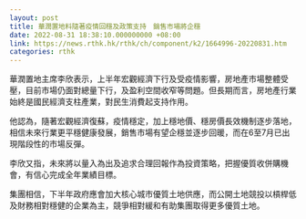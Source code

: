 ```yaml
---
layout: post
title: 華潤置地料隨著疫情回穩及政策支持　銷售市場將企穩
date: 2022-08-31 18:38:10.000000000 +08:00
link: https://news.rthk.hk/rthk/ch/component/k2/1664996-20220831.htm
categories: rthk
---
```


華潤置地主席李欣表示，上半年宏觀經濟下行及受疫情影響，房地產市場整體受壓，目前市場仍面對總量下行，及盈利空間收窄等問題。但長期而言，房地產行業始終是國民經濟支柱產業，對民生消費起支持作用。

他認為，隨著宏觀經濟復蘇，疫情穩定，加上穩地價、穩房價長效機制逐步落地，相信未來行業更平穩健康發展，銷售市場有望企穩並逐步回暖，而在6至7月已出現階段性的市場反彈。

李欣又指，未來將以量入為出及追求合理回報作為投資策略，把握優質收併購機會，有信心完成全年業績目標。

集團相信，下半年政府應會加大核心城市優質土地供應，而公開土地競投以槓桿低及財務相對穩健的企業為主，競爭相對緩和有助集團取得更多優質土地。
